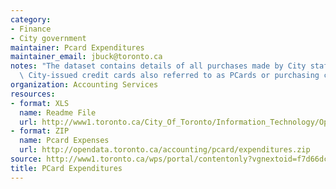 ```yaml
---
category:
- Finance
- City government
maintainer: Pcard Expenditures
maintainer_email: jbuck@toronto.ca
notes: "The dataset contains details of all purchases made by City staff members using\
  \ City-issued credit cards also referred to as PCards or purchasing cards. \_\_"
organization: Accounting Services
resources:
- format: XLS
  name: Readme File
  url: http://www1.toronto.ca/City_Of_Toronto/Information_Technology/Open_Data/Data_Sets/Assets/Files/PCard_Expenditures_Readme.xls
- format: ZIP
  name: Pcard Expenses
  url: http://opendata.toronto.ca/accounting/pcard/expenditures.zip
source: http://www1.toronto.ca/wps/portal/contentonly?vgnextoid=f7d66dc329171310VgnVCM1000003dd60f89RCRD&vgnextchannel=1a66e03bb8d1e310VgnVCM10000071d60f89RCRD
title: PCard Expenditures
---
```


